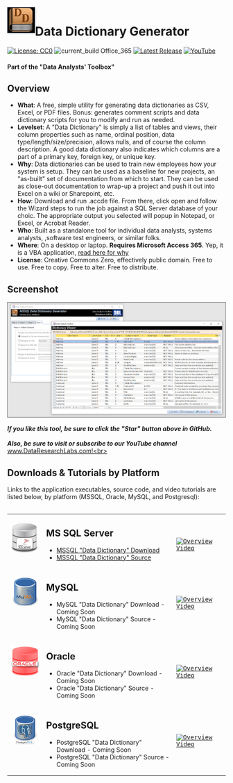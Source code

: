 <img align="left" src="https://github.com/DataResearchLabs/data_analysts_toolbox/blob/main/data_dictionary_generator/mssql/img/mssql_data_dict_gen.png" width="64px">


# Data Dictionary Generator
[![License: CC0](https://img.shields.io/badge/License-CC0-red)](LICENSE "Creative Commons Zero License by DataResearchLabs (effectively = Public Domain")
![current_build Office_365](https://img.shields.io/badge/Access_Version-Office_365-yellow)
[![Latest Release](https://img.shields.io/badge/Latest_Release-V2.0.1.44488.1-blue)](https://github.com/DataResearchLabs/data_analysts_toolbox/tree/main/text_files_end_of_line_editor/download)
[![YouTube](https://img.shields.io/badge/YouTube-DataResearchLabs-brightgreen)](http://www.DataResearchLabs.com)
#### Part of the "Data Analysts' Toolbox"




## Overview
* **What**: A free, simple utility for generating data dictionaries as CSV, Excel, or PDF files.  Bonus: generates comment scripts and data dictionary scripts for you to modify and run as needed.<br>
* **Levelset**: A "Data Dictionary" is simply a list of tables and views, their column properties such as name, ordinal position, data type/length/size/precision, allows nulls, and of course the column description. A good data dictionary also indicates which columns are a part of a primary key, foreign key, or unique key.<br>
* **Why**: Data dictionaries can be used to train new employees how your system is setup. They can be used as a baseline for new projects, an "as-built" set of documentation from which to start. They can be used as close-out documentation to wrap-up a project and push it out into Excel on a wiki or Sharepoint, etc.<br>
* **How**: Download and run .accde file.  From there, click open and follow the Wizard steps to run the job against a SQL Server database of your choic.  The appropriate output you selected will popup in Notepad, or Excel, or Acrobat Reader.<br>
* **Who**: Built as a standalone tool for individual data analysts, systems analysts, ,software test engineers, or similar folks.<br>
* **Where**: On a desktop or laptop.  **Requires Microsoft Access 365**.  Yep, it is a VBA application, [read here for why](https://github.com/DataResearchLabs/my_task_time_tracker/blob/main/src/SOURCE_CODE.md#whyMicrosoftAccess)<br>
* **License**: Creative Commons Zero, effectively public domain.  Free to use.  Free to copy.  Free to alter.  Free to distribute.<br>


## Screenshot
<kbd>
  <img src="mssql/img/screens.png" width="1123">
</kbd>


***If you like this tool, be sure to click the "Star" button above in GitHub.*** <br>
<br>
***Also, be sure to visit or subscribe to our YouTube channel*** www.DataResearchLabs.com!<br>
<br>


## Downloads & Tutorials by Platform
Links to the application executables, source code, and video tutorials are listed below, by platform (MSSQL, Oracle, MySQL, and Postgresql):
<br>
<br>

<table>

<tr>
<td align="center" valign="top">
  <br>
  <img src="https://github.com/DataResearchLabs/sql_scripts/blob/main/img/db_icons/mssql_icon.png" width="96px">
</td>
<td>


## MS SQL Server
* [MSSQL "Data Dictionary" Download](https://github.com/DataResearchLabs/data_analysts_toolbox/blob/main/data_dictionary_generator/mssql/download/mssql_data_dict_gen.accde)<br>
* [MSSQL "Data Dictionary" Source](https://github.com/DataResearchLabs/data_analysts_toolbox/blob/main/data_dictionary_generator/mssql/src/mssql_data_dict_gen.accdb)<br>
</td>
<td>
<kbd>
<a href="http://www.youtube.com/watch?feature=player_embedded&v=Y6ZUdLBOufYX" target="_blank">
  <br>
  <img src="http://img.youtube.com/vi/Y6ZUdLBOufYXC/0.jpg" alt="Overview Video" width="200" />
</a>
</kbd>
</td>
</tr>



<tr>
<td align="center" valign="top">
  <br>
  <img src="https://github.com/DataResearchLabs/sql_scripts/blob/main/img/db_icons/mysql_icon.png" width="105px">
</td>
<td>


## MySQL
* MySQL "Data Dictionary" Download - Coming Soon<br>
* MySQL "Data Dictionary" Source - Coming Soon<br>
</td>
<td>
<kbd>
<a href="http://www.youtube.com/watch?feature=player_embedded&v=bfpS2LTEVbYXXXX" target="_blank">
<img src="http://img.youtube.com/vi/bfpS2LTEVbYXXXX/0.jpg" alt="Overview Video" width="200" />
</a>
</kbd>
</td>
</tr>



<tr>
  <td align="center" valign="top">
  <br>
  <img src="https://github.com/DataResearchLabs/sql_scripts/blob/main/img/db_icons/oracle_icon.png" width="90px">
</td>
<td>
    
    
## Oracle
* Oracle "Data Dictionary" Download - Coming Soon<br>
* Oracle "Data Dictionary" Source - Coming Soon<br>
</td>
<td>
<kbd>
<a href="http://www.youtube.com/watch?feature=player_embedded&v=Ic5dafweq1EXXXX" target="_blank">
<img src="http://img.youtube.com/vi/Ic5dafweq1EXXXX/0.jpg" alt="Overview Video" width="200" />
</a>
</kbd>
</td>
</tr>


<tr>
<td align="center" valign="top">
  <br>
  <img src="https://github.com/DataResearchLabs/sql_scripts/blob/main/img/db_icons/pgsql_icon1.png" width="115px">
</td>
<td>
    
    
## PostgreSQL
* PostgreSQL "Data Dictionary" Download - Coming Soon<br>
* PostgreSQL "Data Dictionary" Source - Coming Soon<br>
</td>
<td>
<kbd>
<a href="http://www.youtube.com/watch?feature=player_embedded&v=ekLK46G_r28XXXX" target="_blank">
<img src="http://img.youtube.com/vi/ekLK46G_r28XXXX/0.jpg" alt="Overview Video" width="200" />
</a>
</kbd>
</td>
</tr>
</table>

<br>
<br>
